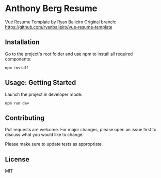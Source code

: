 # Anthony Berg Resume

Vue Resume Template by Ryan Balieiro
Original branch: 
https://github.com/ryanbalieiro/vue-resume-template

## Installation
Go to the project's root folder and use npm to install all required components:
```
npm install
```

## Usage: Getting Started
Launch the project in developer mode:
```
npm run dev
```
## Contributing

Pull requests are welcome. For major changes, please open an issue first
to discuss what you would like to change.

Please make sure to update tests as appropriate.

## License

[MIT](https://choosealicense.com/licenses/mit/)